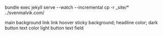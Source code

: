 bundle exec jekyll serve --watch --incremental
cp -r _site/* ../svenmalvik.com/


main background
link
link hoover
sticky background; headline color; dark button
text color
light button
text field
